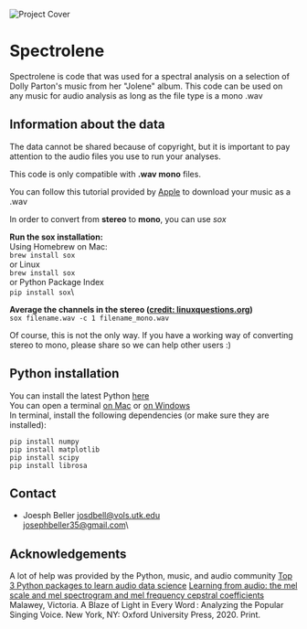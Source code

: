 ![Project Cover](https://github.com/josephbeller/spectrolene/blob/master/img/spectrolene_cover.png)

# Spectrolene
Spectrolene is code that was used for a spectral analysis on a selection of Dolly Parton's music from her "Jolene" album. This code can be used on any music for audio analysis as long as the file type is a mono .wav

## Information about the data

The data cannot be shared because of copyright, but it is important to pay attention to the audio files you use to run your analyses.

This code is only compatible with **.wav mono** files.

You can follow this tutorial provided by [Apple][applemusic] to download your music as a .wav

In order to convert from **stereo** to **mono**, you can use *sox*

**Run the sox installation:**\
Using Homebrew on Mac:\
``` brew install sox  ```\
or Linux\
``` brew install sox  ```\
or Python Package Index\
``` pip install sox ```\

**Average the channels in the stereo ([credit: linuxquestions.org])**\
``` sox filename.wav -c 1 filename_mono.wav ```

Of course, this is not the only way. If you have a working way of converting stereo to mono, please share so we can help other users :)

## Python installation
You can install the latest Python [here][l1]\
You can open a terminal [on Mac][l2] or [on Windows][l3]\
In terminal, install the following dependencies (or make sure they are installed):
```
pip install numpy
pip install matplotlib
pip install scipy
pip install librosa 
```

## Contact
* Joesph Beller
josdbell@vols.utk.edu\
josephbeller35@gmail.com\

## Acknowledgements
A lot of help was provided by the Python, music, and audio community
[Top 3 Python packages to learn audio data science][l4]
[Learning from audio: the mel scale and mel spectrogram and mel frequency cepstral coefficients][l5]
Malawey, Victoria. A Blaze of Light in Every Word : Analyzing the Popular Singing Voice. New York, NY: Oxford University Press, 2020. Print.


[//]: #References

[applemusic]: <https://support.apple.com/en-us/HT204310>
[credit: linuxquestions.org]: <https://www.linuxquestions.org/questions/slackware-14/use-sox-to-make-a-file-mono-848072/>
[l1]: <https://www.python.org/downloads/>
[l2]: <https://www.youtube.com/watch?v=U8qQup7_nuo>
[l3]: <https://www.youtube.com/watch?v=8Iyldhkrh7E>
[l4]: <https://towardsdatascience.com/top-3-python-packages-to-learn-audio-data-science-project-cbd11c100fe7>
[l5]: <https://towardsdatascience.com/learning-from-audio-the-mel-scale-mel-spectrograms-and-mel-frequency-cepstral-coefficients-f5752b6324a8#:~:text=Leveraging%20Mel%20Spectrograms%20is%20a,learn%20from%20the%20recorded%20sounds.>
